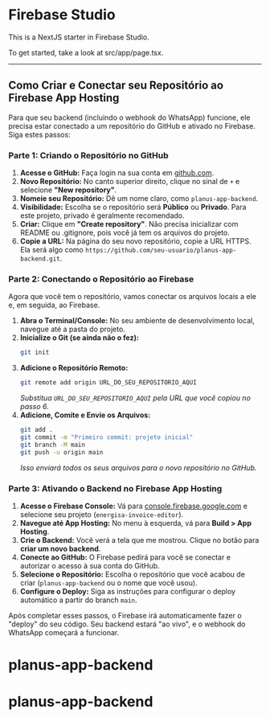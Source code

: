 # Firebase Studio

This is a NextJS starter in Firebase Studio.

To get started, take a look at src/app/page.tsx.

---

## Como Criar e Conectar seu Repositório ao Firebase App Hosting

Para que seu backend (incluindo o webhook do WhatsApp) funcione, ele precisa estar conectado a um repositório do GitHub e ativado no Firebase. Siga estes passos:

### Parte 1: Criando o Repositório no GitHub

1.  **Acesse o GitHub:** Faça login na sua conta em [github.com](https://github.com).
2.  **Novo Repositório:** No canto superior direito, clique no sinal de `+` e selecione **"New repository"**.
3.  **Nomeie seu Repositório:** Dê um nome claro, como `planus-app-backend`.
4.  **Visibilidade:** Escolha se o repositório será **Público** ou **Privado**. Para este projeto, privado é geralmente recomendado.
5.  **Criar:** Clique em **"Create repository"**. Não precisa inicializar com README ou .gitignore, pois você já tem os arquivos do projeto.
6.  **Copie a URL:** Na página do seu novo repositório, copie a URL HTTPS. Ela será algo como `https://github.com/seu-usuario/planus-app-backend.git`.

### Parte 2: Conectando o Repositório ao Firebase

Agora que você tem o repositório, vamos conectar os arquivos locais a ele e, em seguida, ao Firebase.

1.  **Abra o Terminal/Console:** No seu ambiente de desenvolvimento local, navegue até a pasta do projeto.
2.  **Inicialize o Git (se ainda não o fez):**
    ```bash
    git init
    ```
3.  **Adicione o Repositório Remoto:**
    ```bash
    git remote add origin URL_DO_SEU_REPOSITORIO_AQUI
    ```
    *Substitua `URL_DO_SEU_REPOSITORIO_AQUI` pela URL que você copiou no passo 6.*
4.  **Adicione, Comite e Envie os Arquivos:**
    ```bash
    git add .
    git commit -m "Primeiro commit: projeto inicial"
    git branch -M main
    git push -u origin main
    ```
    *Isso enviará todos os seus arquivos para o novo repositório no GitHub.*

### Parte 3: Ativando o Backend no Firebase App Hosting

1.  **Acesse o Firebase Console:** Vá para [console.firebase.google.com](https://console.firebase.google.com) e selecione seu projeto (`energisa-invoice-editor`).
2.  **Navegue até App Hosting:** No menu à esquerda, vá para **Build > App Hosting**.
3.  **Crie o Backend:** Você verá a tela que me mostrou. Clique no botão para **criar um novo backend**.
4.  **Conecte ao GitHub:** O Firebase pedirá para você se conectar e autorizar o acesso à sua conta do GitHub.
5.  **Selecione o Repositório:** Escolha o repositório que você acabou de criar (`planus-app-backend` ou o nome que você usou).
6.  **Configure o Deploy:** Siga as instruções para configurar o deploy automático a partir do branch `main`.

Após completar esses passos, o Firebase irá automaticamente fazer o "deploy" do seu código. Seu backend estará "ao vivo", e o webhook do WhatsApp começará a funcionar.
# planus-app-backend
# planus-app-backend
